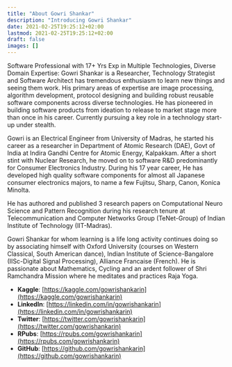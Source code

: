 ```yaml
---
title: "About Gowri Shankar"
description: "Introducing Gowri Shankar"
date: 2021-02-25T19:25:12+02:00
lastmod: 2021-02-25T19:25:12+02:00
draft: false
images: []
---
```


Software Professional with 17+ Yrs Exp in Multiple Technologies, Diverse Domain Expertise:
Gowri Shankar is a Researcher, Technology Strategist and Software Architect has tremendous enthusiasm to learn new things and seeing them work. His primary areas of expertise are image processing, algorithm development, protocol designing and building robust reusable software components across diverse technologies. He has pioneered in building software products from ideation to release to market stage more than once in his career. Currently pursuing a key role in a technology start-up under stealth.

Gowri is an Electrical Engineer from University of Madras, he started his career as a researcher in Department of Atomic Research (DAE), Govt of India at Indira Gandhi Centre for Atomic Energy, Kalpakkam. After a short stint with Nuclear Research, he moved on to software R&D predominantly for Consumer Electronics Industry. During his 17 year career, He has developed high quality software components for almost all Japanese consumer electronics majors, to name a few Fujitsu, Sharp, Canon, Konica Minolta.

He has authored and published 3 research papers on Computational Neuro Science and Pattern Recognition during his research tenure at Telecommunication and Computer Networks Group (TeNet-Group) of Indian Institute of Technology (IIT-Madras).

Gowri Shankar for whom learning is a life long activity continues doing so by associating himself with Oxford University (courses on Western Classical, South American dance), Indian Institute of Science-Bangalore (IISc-Digital Signal Processing), Alliance Francaise (French). He is passionate about Mathematics, Cycling and an ardent follower of Shri Ramchandra Mission where he meditates and practices Raja Yoga.

- **Kaggle**: [https://kaggle.com/gowrishankarin](https://kaggle.com/gowrishankarin)
- **LinkedIn**: [https://linkedin.com/in/gowrishankarin](https://linkedin.com/in/gowrishankarin)
- **Twitter**: [https://twitter.com/gowrishankarin](https://twitter.com/gowrishankarin)
- **RPubs**: [https://rpubs.com/gowrishankarin](https://rpubs.com/gowrishankarin)
- **GitHub**: [https://github.com/gowrishankarin](https://github.com/gowrishankarin)
  
